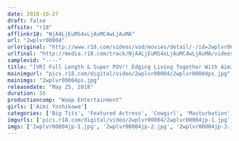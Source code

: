 ```yaml
---
date: 2018-10-27
draft: false
affsite: "r18"
afflinkr18: "NjA4LjEuMS4xLjAuMC4wLjAuMA"
url: "2wplvr00004"
urloriginal: "http://www.r18.com/videos/vod/movies/detail/-/id=2wplvr00004"
urlfinal: "http://media.r18.com/track/NjA4LjEuMS4xLjAuMC4wLjAuMA/videos/vod/movies/detail/-/id=2wplvr00004"
samplevid: "----"
title: "[VR] Full Length & Super POV!! Edging Living Together With Aimi Yoshikawa Making Out For A Full 58 Min VR"
mainimgurl: "pics.r18.com/digital/video/2wplvr00004/2wplvr00004ps.jpg"
mainimgs: "2wplvr00004ps.jpg"
releasedate: "May 25, 2018"
duration: 58
productioncomp: "Waap Entertainment"
girls: ['Aimi Yoshikawa']
categories: ['Big Tits', 'Featured Actress', 'Cowgirl', 'Masturbation', 'Compilation', 'VR Exclusive']
imgurls: ['pics.r18.com/digital/video/2wplvr00004/2wplvr00004jp-1.jpg', 'pics.r18.com/digital/video/2wplvr00004/2wplvr00004jp-2.jpg', 'pics.r18.com/digital/video/2wplvr00004/2wplvr00004jp-3.jpg', 'pics.r18.com/digital/video/2wplvr00004/2wplvr00004jp-4.jpg', 'pics.r18.com/digital/video/2wplvr00004/2wplvr00004jp-5.jpg', 'pics.r18.com/digital/video/2wplvr00004/2wplvr00004jp-6.jpg', 'pics.r18.com/digital/video/2wplvr00004/2wplvr00004jp-7.jpg', 'pics.r18.com/digital/video/2wplvr00004/2wplvr00004jp-8.jpg', 'pics.r18.com/digital/video/2wplvr00004/2wplvr00004jp-9.jpg', 'pics.r18.com/digital/video/2wplvr00004/2wplvr00004jp-10.jpg', 'pics.r18.com/digital/video/2wplvr00004/2wplvr00004jp-11.jpg', 'pics.r18.com/digital/video/2wplvr00004/2wplvr00004jp-12.jpg', 'pics.r18.com/digital/video/2wplvr00004/2wplvr00004jp-13.jpg', 'pics.r18.com/digital/video/2wplvr00004/2wplvr00004jp-14.jpg', 'pics.r18.com/digital/video/2wplvr00004/2wplvr00004jp-15.jpg', 'pics.r18.com/digital/video/2wplvr00004/2wplvr00004jp-16.jpg', 'pics.r18.com/digital/video/2wplvr00004/2wplvr00004jp-17.jpg', 'pics.r18.com/digital/video/2wplvr00004/2wplvr00004jp-18.jpg', 'pics.r18.com/digital/video/2wplvr00004/2wplvr00004jp-19.jpg', 'pics.r18.com/digital/video/2wplvr00004/2wplvr00004jp-20.jpg']
imgs: ['2wplvr00004jp-1.jpg', '2wplvr00004jp-2.jpg', '2wplvr00004jp-3.jpg', '2wplvr00004jp-4.jpg', '2wplvr00004jp-5.jpg', '2wplvr00004jp-6.jpg', '2wplvr00004jp-7.jpg', '2wplvr00004jp-8.jpg', '2wplvr00004jp-9.jpg', '2wplvr00004jp-10.jpg', '2wplvr00004jp-11.jpg', '2wplvr00004jp-12.jpg', '2wplvr00004jp-13.jpg', '2wplvr00004jp-14.jpg', '2wplvr00004jp-15.jpg', '2wplvr00004jp-16.jpg', '2wplvr00004jp-17.jpg', '2wplvr00004jp-18.jpg', '2wplvr00004jp-19.jpg', '2wplvr00004jp-20.jpg']
---
```

